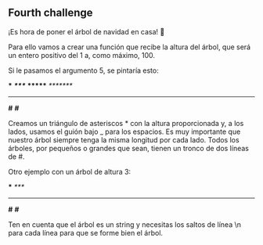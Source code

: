 ## Fourth challenge

¡Es hora de poner el árbol de navidad en casa! 🎄

Para ello vamos a crear una función que recibe la altura del árbol, que será un entero positivo del 1 a, como máximo, 100.

Si le pasamos el argumento 5, se pintaría esto:

____*____
___***___
__*****__
_*******_
*********
____#____
____#____

Creamos un triángulo de asteriscos * con la altura proporcionada y, a los lados, usamos el guión bajo _ para los espacios. Es muy importante que nuestro árbol siempre tenga la misma longitud por cada lado.
Todos los árboles, por pequeños o grandes que sean, tienen un tronco de dos líneas de #.

Otro ejemplo con un árbol de altura 3:

__*__
_***_
*****
__#__
__#__

Ten en cuenta que el árbol es un string y necesitas los saltos de línea \n para cada línea para que se forme bien el árbol.